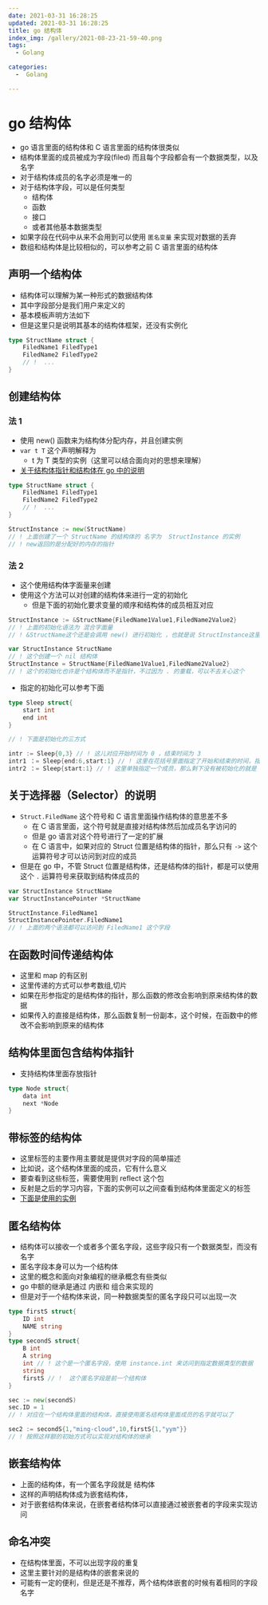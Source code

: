 ```yaml
---
date: 2021-03-31 16:28:25
updated: 2021-03-31 16:28:25
title: go 结构体
index_img: /gallery/2021-08-23-21-59-40.png
tags: 
  - Golang

categories:
  -  Golang

---
```


# go 结构体

- go 语言里面的结构体和 C 语言里面的结构体很类似
- 结构体里面的成员被成为字段(filed) 而且每个字段都会有一个数据类型，以及名字
- 对于结构体成员的名字必须是唯一的
- 对于结构体字段，可以是任何类型
  - 结构体
  - 函数
  - 接口
  - 或者其他基本数据类型
- 如果字段在代码中从来不会用到可以使用 `匿名变量` 来实现对数据的丢弃
- 数组和结构体是比较相似的，可以参考之前 C 语言里面的结构体

## 声明一个结构体

- 结构体可以理解为某一种形式的数据结构体
- 其中字段部分是我们用户来定义的
- 基本模板声明方法如下
- 但是这里只是说明其基本的结构体框架，还没有实例化

```go
type StructName struct {
    FiledName1 FiledType1
    FiledName2 FiledType2
    // !  ...
}
```

## 创建结构体

### 法 1

- 使用 new() 函数来为结构体分配内存，并且创建实例
- `var t T` 这个声明解释为
  - t 为 T 类型的实例（这里可以结合面向对的思想来理解）
- [关于结构体指针和结构体在 go 中的说明](#关于选择器（Selector）的说明)

```go
type StructName struct {
    FiledName1 FiledType1
    FiledName2 FiledType2
    // !  ...
}

StructInstance := new(StructName)
// ! 上面创建了一个 StructName 的结构体的 名字为  StructInstance 的实例
// ! new返回的是分配好的内存的指针
```

### 法 2

- 这个使用结构体字面量来创建
- 使用这个方法可以对创建的结构体来进行一定的初始化
  - 但是下面的初始化要求变量的顺序和结构体的成员相互对应

```go
StructInstance := &StructName{FiledName1Value1,FiledName2Value2}
// ! 上面的初始化语法为 混合字面量
// ! &StructName这个还是会调用 new() 进行初始化 ，也就是说 StructInstance这里其实是个指针类型

var StructInstance StructName
// ! 这个创建一个 nil 结构体
StructInstance = StructName{FiledName1Value1,FiledName2Value2}
// ! 这个的初始化也许是个结构体而不是指针，不过因为 . 的重载，可以不去关心这个
```

- 指定的初始化可以参考下面

```go
type Sleep struct{
    start int
    end int
}

// ! 下面是初始化的三方式

intr := Sleep{0,3} // ! 这儿对应开始时间为 0 ，结束时间为 3
intr1 ：= Sleep{end:6,start:1} // ! 这里在花括号里面指定了开始和结束的时间，指定了所有的成员
intr2 ：= Sleep{start:1} // ! 这里单独指定一个成员，那么剩下没有被初始化的就是 0

```

## 关于选择器（Selector）的说明

- `Struct.FiledName` 这个符号和 C 语言里面操作结构体的意思差不多
  - 在 C 语言里面，这个符号就是直接对结构体然后加成员名字访问的
  - 但是 go 语言对这个符号进行了一定的扩展
  - 在 C 语言中，如果对应的 Struct 位置是结构体的指针，那么只有 `->` 这个运算符号才可以访问到对应的成员
- 但是在 go 中，不管 Struct 位置是结构体，还是结构体的指针，都是可以使用这个 `.` 运算符号来获取到结构体成员的

```go
var StructInstance StructName
var StructInstancePointer *StructName

StructInstance.FiledName1
StructInstancePointer.FiledName1
// ! 上面的两个语法都可以访问到 FiledName1 这个字段
```

## 在函数时间传递结构体

- 这里和 map 的有区别
- 这里传递的方式可以参考数组,切片
- 如果在形参指定的是结构体的指针，那么函数的修改会影响到原来结构体的数据
- 如果传入的直接是结构体，那么函数复制一份副本，这个时候，在函数中的修改不会影响到原来的结构体

## 结构体里面包含结构体指针

- 支持结构体里面存放指针

```go
type Node struct{
    data int
    next *Node
}
```

## 带标签的结构体

- 这里标签的主要作用主要就是提供对字段的简单描述
- 比如说，这个结构体里面的成员，它有什么意义
- 要查看到这些标签，需要使用到 reflect 这个包
- 反射是之后的学习内容，下面的实例可以之间查看到结构体里面定义的标签
- [下面是使用的实例](/posts/code/go/复合数据类型/标签结构体.go)

## 匿名结构体

- 结构体可以接收一个或者多个匿名字段，这些字段只有一个数据类型，而没有名字
- 匿名字段本身可以为一个结构体
- 这里的概念和面向对象编程的继承概念有些类似
- go 中额的继承是通过 内嵌和 组合来实现的
- 但是对于一个结构体来说，同一种数据类型的匿名字段只可以出现一次

```go
type firstS struct{
    ID int
    NAME string
}
type secondS struct{
    B int
    A string
    int // ! 这个是一个匿名字段，使用 instance.int 来访问到指定数据类型的数据
    string
    firstS // !  这个匿名字段是前一个结构体
}

sec := new(secondS)
sec.ID = 1
// ! 对应在一个结构体里面的结构体，直接使用匿名结构体里面成员的名字就可以了

sec2 := secondS{1,"ming-cloud",10,firstS{1,"yym"}}
// ! 按照这样额的初始方式可以实现对结构体的继承


```

## 嵌套结构体

- 上面的结构体，有一个匿名字段就是 结构体
- 这样的声明结构体成为嵌套结构体，
- 对于嵌套结构体来说，在嵌套者结构体可以直接通过被嵌套者的字段来实现访问

## 命名冲突

- 在结构体里面，不可以出现字段的重复
- 这里主要针对的是结构体的嵌套来说的
- 可能有一定的便利，但是还是不推荐，两个结构体嵌套的时候有着相同的字段名字
